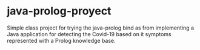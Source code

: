 # java-prolog-proyect
Simple class project for trying the java-prolog bind as from implementing a Java application for detecting the Covid-19 based on it symptoms represented with a Prolog knowledge base.

